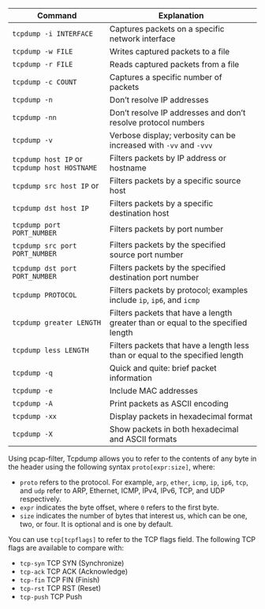 | Command                                      | Explanation                                                                      |
| -------------------------------------------- | -------------------------------------------------------------------------------- |
| `tcpdump -i INTERFACE`                       | Captures packets on a specific network interface                                 |
| `tcpdump -w FILE`                            | Writes captured packets to a file                                                |
| `tcpdump -r FILE`                            | Reads captured packets from a file                                               |
| `tcpdump -c COUNT`                           | Captures a specific number of packets                                            |
| `tcpdump -n`                                 | Don’t resolve IP addresses                                                       |
| `tcpdump -nn`                                | Don’t resolve IP addresses and don’t resolve protocol numbers                    |
| `tcpdump -v`                                 | Verbose display; verbosity can be increased with `-vv` and `-vvv`                |
| `tcpdump host IP` or `tcpdump host HOSTNAME` | Filters packets by IP address or hostname                                        |
| `tcpdump src host IP` or                     | Filters packets by a specific source host                                        |
| `tcpdump dst host IP`                        | Filters packets by a specific destination host                                   |
| `tcpdump port PORT_NUMBER`                   | Filters packets by port number                                                   |
| `tcpdump src port PORT_NUMBER`               | Filters packets by the specified source port number                              |
| `tcpdump dst port PORT_NUMBER`               | Filters packets by the specified destination port number                         |
| `tcpdump PROTOCOL`                           | Filters packets by protocol; examples include `ip`, `ip6`, and `icmp`            |
| `tcpdump greater LENGTH`                     | Filters packets that have a length greater than or equal to the specified length |
| `tcpdump less LENGTH`                        | Filters packets that have a length less than or equal to the specified length    |
| `tcpdump -q`                                 | Quick and quite: brief packet information                                        |
| `tcpdump -e`                                 | Include MAC addresses                                                            |
| `tcpdump -A`                                 | Print packets as ASCII encoding                                                  |
| `tcpdump -xx`                                | Display packets in hexadecimal format                                            |
| `tcpdump -X`                                 | Show packets in both hexadecimal and ASCII formats                               |
Using pcap-filter, Tcpdump allows you to refer to the contents of any byte in the header using the following syntax `proto[expr:size]`, where:

- `proto` refers to the protocol. For example, `arp`, `ether`, `icmp`, `ip`, `ip6`, `tcp`, and `udp` refer to ARP, Ethernet, ICMP, IPv4, IPv6, TCP, and UDP respectively.
- `expr` indicates the byte offset, where `0` refers to the first byte.
- `size` indicates the number of bytes that interest us, which can be one, two, or four. It is optional and is one by default.

You can use `tcp[tcpflags]` to refer to the TCP flags field. The following TCP flags are available to compare with:

- `tcp-syn` TCP SYN (Synchronize)
- `tcp-ack` TCP ACK (Acknowledge)
- `tcp-fin` TCP FIN (Finish)
- `tcp-rst` TCP RST (Reset)
- `tcp-push` TCP Push